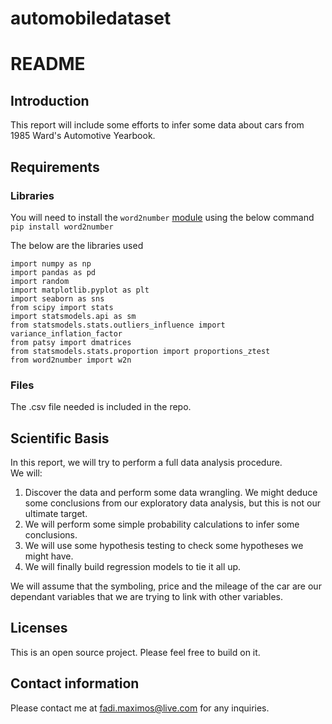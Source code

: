 # automobiledataset

# README

## Introduction

This report will include some efforts to infer some data about cars from 1985 Ward's Automotive Yearbook.

## Requirements

### Libraries

You will need to install the `word2number` [module](https://pypi.org/project/word2number/) using the below command<br>
`pip install word2number`

The below are the libraries used
```
import numpy as np
import pandas as pd
import random
import matplotlib.pyplot as plt
import seaborn as sns
from scipy import stats
import statsmodels.api as sm
from statsmodels.stats.outliers_influence import variance_inflation_factor
from patsy import dmatrices
from statsmodels.stats.proportion import proportions_ztest
from word2number import w2n
```

### Files

The .csv file needed is included in the repo.

## Scientific Basis

In this report, we will try to perform a full data analysis procedure.<br>
We will:
1. Discover the data and perform some data wrangling. We might deduce some conclusions from our exploratory data analysis, but this is not our ultimate target.
2. We will perform some simple probability calculations to infer some conclusions.
3. We will use some hypothesis testing to check some hypotheses we might have.
4. We will finally build regression models to tie it all up.

We will assume that the symboling, price and the mileage of the car are our dependant variables that we are trying to link with other variables.

## Licenses

This is an open source project. Please feel free to build on it.

## Contact information

Please contact me at fadi.maximos@live.com for any inquiries.
